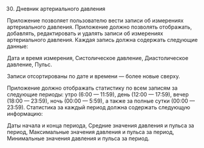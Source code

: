 30. Дневник артериального давления

Приложение позволяет пользователю вести записи об измерениях артериального давления.
Приложение должно позволять отображать, добавлять, редактировать и удалять записи об измерениях
артериального давления.
Каждая запись должна содержать следующие данные:

Дата и время измерения,
Систолическое давление,
Диастолическое давление,
Пульс.

Записи отсортированы по дате и времени — более новые сверху.

Приложение должно отображать статистику по всем записям за следующие периоды: утро (6:00 — 11:59),
день (12:00 — 17:59), вечер (18:00 — 23:59), ночь (00:00 — 5:59), а также за полные сутки (00:00 — 23:59).
Статистика за каждый период должна содержать следующую информацию:

Даты начала и конца периода,
Средние значения давления и пульса за период,
Максимальные значения давления и пульса за период,
Минимальные значения давления и пульса за период.